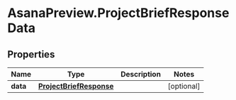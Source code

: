 # AsanaPreview.ProjectBriefResponseData

## Properties
Name | Type | Description | Notes
------------ | ------------- | ------------- | -------------
**data** | [**ProjectBriefResponse**](ProjectBriefResponse.md) |  | [optional] 
